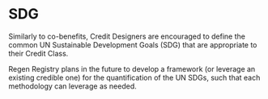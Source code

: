 # SDG

Similarly to co-benefits, Credit Designers are encouraged to define the common UN Sustainable Development Goals (SDG) that are appropriate to their Credit Class.

Regen Registry plans in the future to develop a framework (or leverage an existing credible one) for the quantification of the UN SDGs, such that each methodology can leverage as needed.
